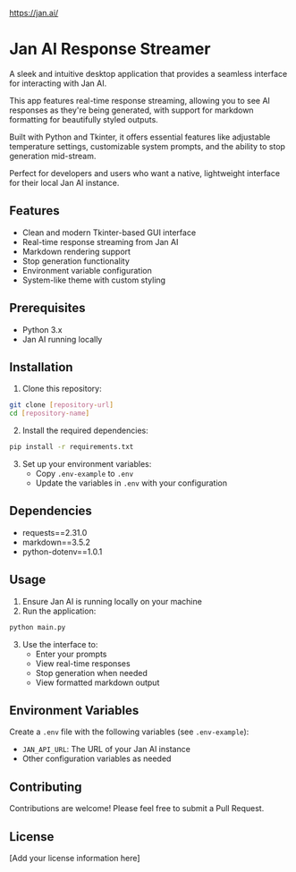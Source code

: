 https://jan.ai/

# Jan AI Response Streamer

A sleek and intuitive desktop application that provides a seamless interface for interacting with Jan AI.

This app features real-time response streaming, allowing you to see AI responses as they're being generated, with support for markdown formatting for beautifully styled outputs.

Built with Python and Tkinter, it offers essential features like adjustable temperature settings, customizable system prompts, and the ability to stop generation mid-stream.

Perfect for developers and users who want a native, lightweight interface for their local Jan AI instance.

## Features

- Clean and modern Tkinter-based GUI interface
- Real-time response streaming from Jan AI
- Markdown rendering support
- Stop generation functionality
- Environment variable configuration
- System-like theme with custom styling

## Prerequisites

- Python 3.x
- Jan AI running locally

## Installation

1. Clone this repository:
```bash
git clone [repository-url]
cd [repository-name]
```

2. Install the required dependencies:
```bash
pip install -r requirements.txt
```

3. Set up your environment variables:
   - Copy `.env-example` to `.env`
   - Update the variables in `.env` with your configuration

## Dependencies

- requests==2.31.0
- markdown==3.5.2
- python-dotenv==1.0.1

## Usage

1. Ensure Jan AI is running locally on your machine
2. Run the application:
```bash
python main.py
```

3. Use the interface to:
   - Enter your prompts
   - View real-time responses
   - Stop generation when needed
   - View formatted markdown output

## Environment Variables

Create a `.env` file with the following variables (see `.env-example`):
- `JAN_API_URL`: The URL of your Jan AI instance
- Other configuration variables as needed

## Contributing

Contributions are welcome! Please feel free to submit a Pull Request.

## License

[Add your license information here] 